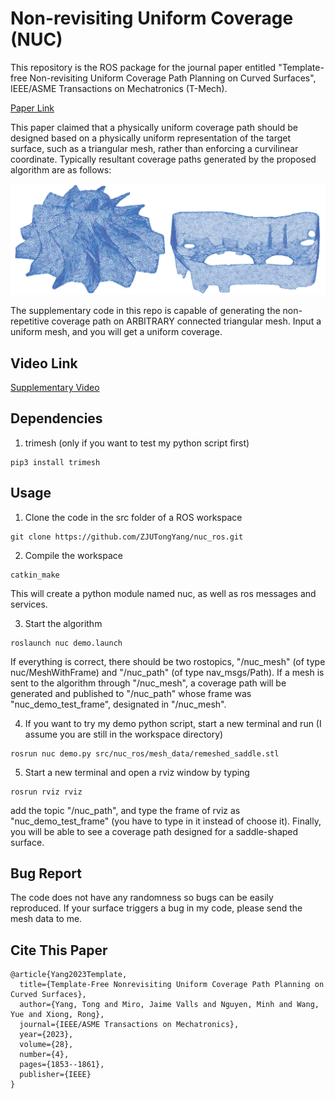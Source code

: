 # Non-revisiting Uniform Coverage (NUC)

This repository is the ROS package for the journal paper entitled "Template-free Non-revisiting Uniform Coverage Path Planning on Curved Surfaces", IEEE/ASME Transactions on Mechatronics (T-Mech). 

[Paper Link](https://www.researchgate.net/publication/371391703)

This paper claimed that a physically uniform coverage path should be designed based on a physically uniform representation of the target surface, such as a triangular mesh, rather than enforcing a curvilinear coordinate. 
Typically resultant coverage paths generated by the proposed algorithm are as follows: 

![](images/demo.png)

The supplementary code in this repo is capable of generating the non-repetitive coverage path on ARBITRARY connected triangular mesh. Input a uniform mesh, and you will get a uniform coverage. 

## Video Link

[Supplementary Video](https://drive.google.com/file/d/1sYnp-nKgyRzVhqUaI8ly20HRpIq9SC3B/view?usp=sharing)

## Dependencies

1. trimesh (only if you want to test my python script first)
```
pip3 install trimesh
```

## Usage

1. Clone the code in the src folder of a ROS workspace
```
git clone https://github.com/ZJUTongYang/nuc_ros.git
```

2. Compile the workspace
```
catkin_make
```

This will create a python module named nuc, as well as ros messages and services. 

3. Start the algorithm
```
roslaunch nuc demo.launch
```
If everything is correct, there should be two rostopics, "/nuc_mesh" (of type nuc/MeshWithFrame) and "/nuc_path" (of type nav_msgs/Path). If a mesh is sent to the algorithm through "/nuc_mesh", a coverage path will be generated and published to "/nuc_path" whose frame was "nuc_demo_test_frame", designated in "/nuc_mesh". 

4. If you want to try my demo python script, start a new terminal and run (I assume you are still in the workspace directory) 
```
rosrun nuc demo.py src/nuc_ros/mesh_data/remeshed_saddle.stl
```

5. Start a new terminal and open a rviz window by typing
```
rosrun rviz rviz
```
add the topic "/nuc_path", and type the frame of rviz as "nuc_demo_test_frame" (you have to type in it instead of choose it). Finally, you will be able to see a coverage path designed for a saddle-shaped surface. 

## Bug Report

The code does not have any randomness so bugs can be easily reproduced. If your surface triggers a bug in my code, please send the mesh data to me. 

## Cite This Paper
```
@article{Yang2023Template,
  title={Template-Free Nonrevisiting Uniform Coverage Path Planning on Curved Surfaces},
  author={Yang, Tong and Miro, Jaime Valls and Nguyen, Minh and Wang, Yue and Xiong, Rong},
  journal={IEEE/ASME Transactions on Mechatronics},
  year={2023},
  volume={28},
  number={4},
  pages={1853--1861},
  publisher={IEEE}
}
```


